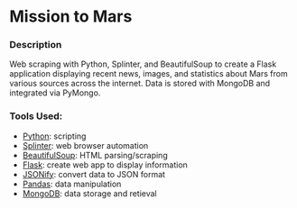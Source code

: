 # Mission to Mars

### Description
Web scraping with Python, Splinter, and BeautifulSoup to create a Flask application displaying recent news, images, and statistics about Mars from various sources across the internet. Data is stored with MongoDB and integrated via PyMongo.

### Tools Used:
* [Python](https://docs.python.org/3/): scripting
* [Splinter](https://splinter.readthedocs.io/en/latest/): web browser automation
* [BeautifulSoup](https://pypi.org/project/beautifulsoup4/): HTML parsing/scraping
* [Flask](https://flask.palletsprojects.com/en/1.1.x/): create web app to display information
* [JSONify](https://flask.palletsprojects.com/en/1.1.x/api/#module-flask.json): convert data to JSON format
* [Pandas](https://pandas.pydata.org/docs/): data manipulation
* [MongoDB](https://docs.mongodb.com/): data storage and retieval
